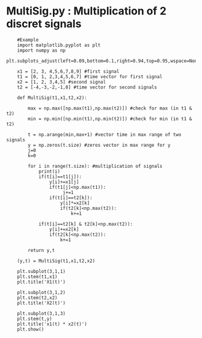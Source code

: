 # MultiSig.py : Multiplication of 2 discret signals

        #Example
        import matplotlib.pyplot as plt
        import numpy as np
        plt.subplots_adjust(left=0.09,bottom=0.1,right=0.94,top=0.95,wspace=None,hspace=0.53)

        x1 = [2, 3, 4,5,6,7,8,9] #first signal
        t1 = [0, 1, 2,3,4,5,6,7] #time vector for first signal
        x2 = [1, 2, 3,4,5] #second signal
        t2 = [-4,-3,-2,-1,0] #time vector for second signals

        def MultiSig(t1,x1,t2,x2):

            max = np.max([np.max(t1),np.max(t2)]) #check for max (in t1 & t2)
            min = np.min([np.min(t1),np.min(t2)]) #check for min (in t1 & t2)

            t = np.arange(min,max+1) #vector time in max range of two signals
            y = np.zeros(t.size) #zeros vector in max range for y 
            j=0
            k=0

            for i in range(t.size): #multiplication of signals
                print(i)
                if(t[i]==t1[j]):
                    y[i]+=x1[j]
                    if(t1[j]<np.max(t1)):
                         j+=1
                    if(t[i]==t2[k]):
                        y[i]*=x2[k]
                        if(t2[k]<np.max(t2)):
                            k+=1

                if(t[i]==t2[k] & t2[k]<np.max(t2)):
                    y[i]+=x2[k]
                    if(t2[k]<np.max(t2)):
                        k+=1

            return y,t

        (y,t) = MultiSig(t1,x1,t2,x2)

        plt.subplot(3,1,1)
        plt.stem(t1,x1)
        plt.title('X1(t)')

        plt.subplot(3,1,2)
        plt.stem(t2,x2)
        plt.title('X2(t)')

        plt.subplot(3,1,3)
        plt.stem(t,y)
        plt.title('x1(t) * x2(t)')
        plt.show()
